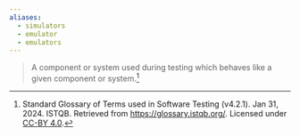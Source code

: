```yaml
---
aliases:
  - simulators
  - emulator
  - emulators
---
```

> A component or system used during testing which behaves like a given component or system.[^1]

[^1]: Standard Glossary of Terms used in Software Testing (v4.2.1). Jan 31, 2024. ISTQB. Retrieved from https://glossary.istqb.org/. Licensed under [CC-BY 4.0](https://creativecommons.org/licenses/by/4.0/).